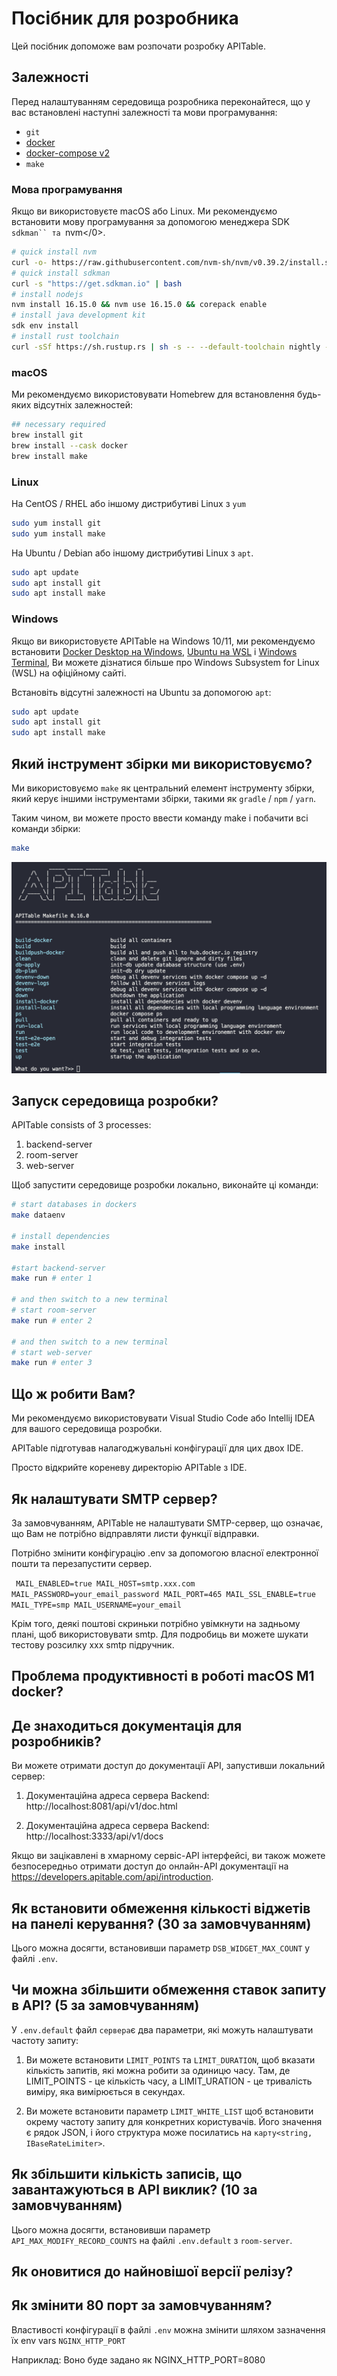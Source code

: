 # Посібник для розробника

Цей посібник допоможе вам розпочати розробку APITable.

## Залежності

Перед налаштуванням середовища розробника переконайтеся, що у вас встановлені наступні залежності та мови програмування:

- `git`
- [docker](https://docs.docker.com/engine/install/)
- [docker-compose v2](https://docs.docker.com/engine/install/)
- `make`


### Мова програмування

Якщо ви використовуєте macOS або Linux. Ми рекомендуємо встановити мову програмування за допомогою менеджера SDK `sdkman`` та `nvm</0>.

```bash
# quick install nvm
curl -o- https://raw.githubusercontent.com/nvm-sh/nvm/v0.39.2/install.sh | bash
# quick install sdkman
curl -s "https://get.sdkman.io" | bash
# install nodejs 
nvm install 16.15.0 && nvm use 16.15.0 && corepack enable
# install java development kit
sdk env install
# install rust toolchain
curl -sSf https://sh.rustup.rs | sh -s -- --default-toolchain nightly --profile minimal -y && source "$HOME/.cargo/env"
```

### macOS

Ми рекомендуємо використовувати Homebrew для встановлення будь-яких відсутніх залежностей:

```bash
## necessary required
brew install git
brew install --cask docker
brew install make
```

### Linux

На CentOS / RHEL або іншому дистрибутиві Linux з `yum`

```bash
sudo yum install git
sudo yum install make
```

На Ubuntu / Debian або іншому дистрибутиві Linux з `apt`.

```bash
sudo apt update
sudo apt install git
sudo apt install make
```


### Windows

Якщо ви використовуєте APITable на Windows 10/11, ми рекомендуємо встановити [Docker Desktop на Windows](https://docs.docker.com/desktop/install/windows-install/), [Ubuntu на WSL](https://ubuntu.com/wsl) і [Windows Terminal](https://aka.ms/terminal), Ви можете дізнатися більше про Windows Subsystem for Linux (WSL) на офіційному сайті.

Встановіть відсутні залежності на Ubuntu за допомогою  `apt`:

```bash
sudo apt update
sudo apt install git
sudo apt install make
```


## Який інструмент збірки ми використовуємо?

Ми використовуємо `make` як центральний елемент інструменту збірки, який керує іншими інструментами збірки, такими як `gradle` / `npm` / `yarn`.

Таким чином, ви можете просто ввести команду make і побачити всі команди збірки:

```bash
make
```

![зробити скріншот команди](../static/make.png)



## Запуск середовища розробки?

APITable consists of 3 processes:

1. backend-server
2. room-server
3. web-server

Щоб запустити середовище розробки локально, виконайте ці команди:

```bash
# start databases in dockers
make dataenv 

# install dependencies
make install 

#start backend-server
make run # enter 1  

# and then switch to a new terminal
# start room-server
make run # enter 2

# and then switch to a new terminal
# start web-server
make run # enter 3

```




## Що ж робити Вам?

Ми рекомендуємо використовувати Visual Studio Code або Intellij IDEA для вашого середовища розробки.

APITable підготував налагоджувальні конфігурації для цих двох IDE.

Просто відкрийте кореневу директорію APITable з IDE.



## Як налаштувати SMTP сервер?

За замовчуванням, APITable не налаштувати SMTP-сервер, що означає, що Вам не потрібно відправляти листи функції відправки.

Потрібно змінити конфігурацію .env за допомогою власної електронної пошти та перезапустити сервер.

`
MAIL_ENABLED=true
MAIL_HOST=smtp.xxx.com
MAIL_PASSWORD=your_email_password
MAIL_PORT=465
MAIL_SSL_ENABLE=true
MAIL_TYPE=smp
MAIL_USERNAME=your_email`

Крім того, деякі поштові скриньки потрібно увімкнути на задньому плані, щоб використовувати smtp. Для подробиць ви можете шукати тестову розсилку xxx smtp підручник.


## Проблема продуктивності в роботі macOS M1 docker?

## Де знаходиться документація для розробників?

Ви можете отримати доступ до документації API, запустивши локальний сервер:

1. Документаційна адреса сервера Backend: http://localhost:8081/api/v1/doc.html

2. Документаційна адреса сервера Backend: http://localhost:3333/api/v1/docs

Якщо ви зацікавлені в хмарному сервіс-API інтерфейсі, ви також можете безпосередньо отримати доступ до онлайн-API документації на https://developers.apitable.com/api/introduction.

## Як встановити обмеження кількості віджетів на панелі керування? (30 за замовчуванням)

Цього можна досягти, встановивши параметр `DSB_WIDGET_MAX_COUNT` у файлі `.env`.

## Чи можна збільшити обмеження ставок запиту в API? (5 за замовчуванням)

У `.env.default` файл `сервера`є два параметри, які можуть налаштувати частоту запиту:

1. Ви можете встановити `LIMIT_POINTS` та `LIMIT_DURATION`, щоб вказати кількість запитів, які можна робити за одиницю часу. Там, де LIMIT_POINTS - це кількість часу, а LIMIT_URATION - це тривалість виміру, яка вимірюється в секундах.

2. Ви можете встановити параметр `LIMIT_WHITE_LIST` щоб встановити окрему частоту запиту для конкретних користувачів. Його значення є рядок JSON, і його структура може посилатись на `карту<string, IBaseRateLimiter>`.

## Як збільшити кількість записів, що завантажуються в API виклик? (10 за замовчуванням)

Цього можна досягти, встановивши параметр `API_MAX_MODIFY_RECORD_COUNTS` на файлі `.env.default` з `room-server`.


## Як оновитися до найновішої версії релізу?


## Як змінити 80 порт за замовчуванням?
Властивості конфігурації в файлі `.env` можна змінити шляхом зазначення їх env vars `NGINX_HTTP_PORT`

Наприклад: Воно буде задано як NGINX_HTTP_PORT=8080